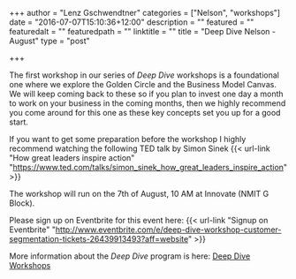 +++
author = "Lenz Gschwendtner"
categories = ["Nelson", "workshops"]
date = "2016-07-07T15:10:36+12:00"
description = ""
featured = ""
featuredalt = ""
featuredpath = ""
linktitle = ""
title = "Deep Dive Nelson - August"
type = "post"

+++

The first workshop in our series of _Deep Dive_ workshops is a foundational one
where we explore the Golden Circle and the Business Model Canvas. We will keep
coming back to these so if you plan to invest one day a month to work on your
business in the coming months, then we highly recommend you come around for
this one as these key concepts set you up for a good start.

If you want to get some preparation before the workshop I highly recommend watching the following TED talk by Simon Sinek
{{< url-link "How great leaders inspire action" "https://www.ted.com/talks/simon_sinek_how_great_leaders_inspire_action" >}}

The workshop will run on the 7th of August, 10 AM at Innovate (NMIT G Block). 

Please sign up on Eventbrite for this event here: {{< url-link "Signup on Eventbrite" "http://www.eventbrite.com/e/deep-dive-workshop-customer-segmentation-tickets-26439913493?aff=website" >}}

More information about the _Deep Dive_ program is here: [Deep Dive Workshops](/deep_dive/workshops)
